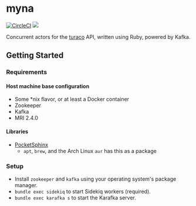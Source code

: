 # myna
[![CircleCI](https://circleci.com/gh/birdfeed/myna.svg?style=shield)](https://circleci.com/gh/birdfeed/myna)
<a href="https://codeclimate.com/github/AwesomeIT/myna"><img src="https://codeclimate.com/github/AwesomeIT/myna/badges/gpa.svg" /></a>

Concurrent actors for the [turaco](https://github.com/AwesomeIT/turaco) API, written using Ruby, powered by Kafka.

## Getting Started

### Requirements

#### Host machine base configuration
- Some *nix flavor, or at least a Docker container
- Zookeeper
- Kafka
- MRI 2.4.0

#### Libraries
- [PocketSphinx](http://cmusphinx.sourceforge.net/wiki/tutorialpocketsphinx)
	- `apt`, `brew`, and the Arch Linux `aur` has this as a package

### Setup
- Install `zookeeper` and `kafka` using your operating system's package manager.
- `bundle exec sidekiq` to start Sidekiq workers (required).
- `bundle exec karafka s` to start the Karafka server.
